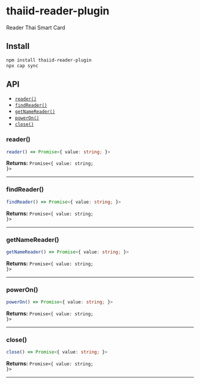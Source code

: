 # thaiid-reader-plugin

Reader Thai Smart Card

## Install

```bash
npm install thaiid-reader-plugin
npx cap sync
```

## API

<docgen-index>

- [`reader()`](#reader)
- [`findReader()`](#findreader)
- [`getNameReader()`](#getnamereader)
- [`powerOn()`](#poweron)
- [`close()`](#close)

</docgen-index>

<docgen-api>
<!--Update the source file JSDoc comments and rerun docgen to update the docs below-->

### reader()

```typescript
reader() => Promise<{ value: string; }>
```

**Returns:** <code>Promise&lt;{ value: string; }&gt;</code>

---

### findReader()

```typescript
findReader() => Promise<{ value: string; }>
```

**Returns:** <code>Promise&lt;{ value: string; }&gt;</code>

---

### getNameReader()

```typescript
getNameReader() => Promise<{ value: string; }>
```

**Returns:** <code>Promise&lt;{ value: string; }&gt;</code>

---

### powerOn()

```typescript
powerOn() => Promise<{ value: string; }>
```

**Returns:** <code>Promise&lt;{ value: string; }&gt;</code>

---

### close()

```typescript
close() => Promise<{ value: string; }>
```

**Returns:** <code>Promise&lt;{ value: string; }&gt;</code>

---

</docgen-api>
